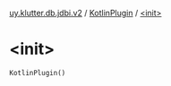 [uy.klutter.db.jdbi.v2](../index.md) / [KotlinPlugin](index.md) / [&lt;init&gt;](.)


# &lt;init&gt;
<code>KotlinPlugin()</code><br/>

